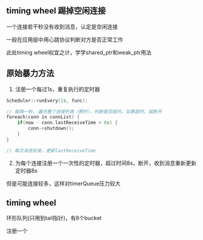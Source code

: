 ## timing wheel 踢掉空闲连接

一个连接若干秒没有收到消息，认定是空闲连接

一般在应用层中用心跳协议判断对方是否正常工作

此处timing wheel权宜之计，学学shared_ptr和weak_ptr用法

## 原始暴力方法 

1. 注册一个每过1s，重复执行的定时器

```cpp
Scheduler::runEvery(1s, func);

// 每隔一秒, 遍历整个连接列表（费时），判断是否超时，如果超时，就断开
foreach(conn in connList) {
    if(now - conn.lastReceiveTime > 8s) {
        conn->shutdown();
    }
}

// 每次消息到来，更新lastReceiveTime
```

2. 为每个连接注册一个一次性的定时器，超过时间8s，断开，收到消息重新更新定时器8s

但是可能连接较多，这样对timerQueue压力较大

## timing wheel

环形队列(只用到tail指针)，有8个bucket

注册一个